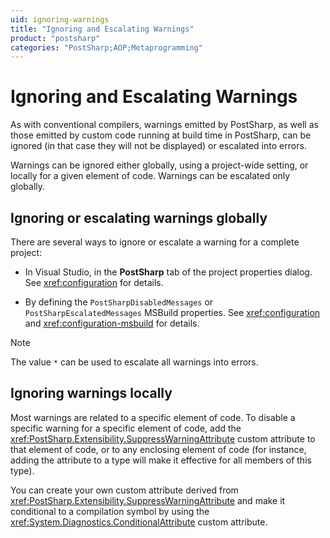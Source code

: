 ```yaml
---
uid: ignoring-warnings
title: "Ignoring and Escalating Warnings"
product: "postsharp"
categories: "PostSharp;AOP;Metaprogramming"
---
```

# Ignoring and Escalating Warnings

As with conventional compilers, warnings emitted by PostSharp, as well as those emitted by custom code running at build time in PostSharp, can be ignored (in that case they will not be displayed) or escalated into errors.

Warnings can be ignored either globally, using a project-wide setting, or locally for a given element of code. Warnings can be escalated only globally.


## Ignoring or escalating warnings globally

There are several ways to ignore or escalate a warning for a complete project:

* In Visual Studio, in the **PostSharp** tab of the project properties dialog. See <xref:configuration> for details. 

* By defining the `PostSharpDisabledMessages` or `PostSharpEscalatedMessages` MSBuild properties. See <xref:configuration> and <xref:configuration-msbuild> for details. 

> [!NOTE]
> The value `*` can be used to escalate all warnings into errors. 


## Ignoring warnings locally

Most warnings are related to a specific element of code. To disable a specific warning for a specific element of code, add the <xref:PostSharp.Extensibility.SuppressWarningAttribute> custom attribute to that element of code, or to any enclosing element of code (for instance, adding the attribute to a type will make it effective for all members of this type). 

You can create your own custom attribute derived from <xref:PostSharp.Extensibility.SuppressWarningAttribute> and make it conditional to a compilation symbol by using the <xref:System.Diagnostics.ConditionalAttribute> custom attribute. 

